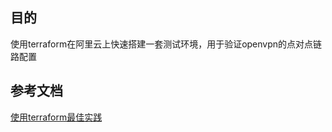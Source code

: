 ## 目的

使用terraform在阿里云上快速搭建一套测试环境，用于验证openvpn的点对点链路配置

## 参考文档

[使用terraform最佳实践](https://cloud.google.com/docs/terraform/best-practices-for-terraform?hl=zh-cn#naming-convention)